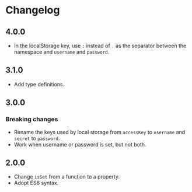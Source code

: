 # Changelog

## 4.0.0

- In the localStorage key, use `:` instead of `.` as the separator between
  the namespace and `username` and `password`.

## 3.1.0

- Add type definitions.

## 3.0.0

### Breaking changes

- Rename the keys used by local storage from `accessKey` to `username` and
  `secret` to `password`.
- Work when username or password is set, but not both.

## 2.0.0

- Change `isSet` from a function to a property.
- Adopt ES6 syntax.
